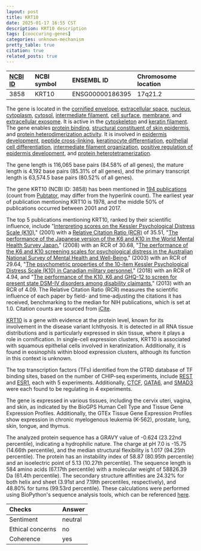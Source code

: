 ```yaml
---
layout: post
title: KRT10
date: 2025-01-17 16:55 CST
description: KRT10 description
tags: [cooccuring-genes]
categories: unknown-mechanism
pretty_table: true
citation: true
related_posts: true
---
```




| [NCBI ID](https://www.ncbi.nlm.nih.gov/gene/3858) | NCBI symbol | ENSEMBL ID | Chromosome location |
| :-------- | :------- | :-------- | :------- |
| 3858  | KRT10 | ENSG00000186395 | 17q21.2 |



The gene is located in the [cornified envelope](https://amigo.geneontology.org/amigo/term/GO:0001533), [extracellular space](https://amigo.geneontology.org/amigo/term/GO:0005615), [nucleus](https://amigo.geneontology.org/amigo/term/GO:0005634), [cytoplasm](https://amigo.geneontology.org/amigo/term/GO:0005737), [cytosol](https://amigo.geneontology.org/amigo/term/GO:0005829), [intermediate filament](https://amigo.geneontology.org/amigo/term/GO:0005882), [cell surface](https://amigo.geneontology.org/amigo/term/GO:0009986), [membrane](https://amigo.geneontology.org/amigo/term/GO:0016020), and [extracellular exosome](https://amigo.geneontology.org/amigo/term/GO:0070062). It is active in the [cytoskeleton](https://amigo.geneontology.org/amigo/term/GO:0005856) and [keratin filament](https://amigo.geneontology.org/amigo/term/GO:0045095). The gene enables [protein binding](https://amigo.geneontology.org/amigo/term/GO:0005515), [structural constituent of skin epidermis](https://amigo.geneontology.org/amigo/term/GO:0030280), and [protein heterodimerization activity](https://amigo.geneontology.org/amigo/term/GO:0046982). It is involved in [epidermis development](https://amigo.geneontology.org/amigo/term/GO:0008544), [peptide cross-linking](https://amigo.geneontology.org/amigo/term/GO:0018149), [keratinocyte differentiation](https://amigo.geneontology.org/amigo/term/GO:0030216), [epithelial cell differentiation](https://amigo.geneontology.org/amigo/term/GO:0030855), [intermediate filament organization](https://amigo.geneontology.org/amigo/term/GO:0045109), [positive regulation of epidermis development](https://amigo.geneontology.org/amigo/term/GO:0045684), and [protein heterotetramerization](https://amigo.geneontology.org/amigo/term/GO:0051290).


The gene length is 116,065 base pairs (84.58% of all genes), the mature length is 4,192 base pairs (85.31% of all genes), and the primary transcript length is 63,574.5 base pairs (80.52% of all genes).


The gene KRT10 (NCBI ID: 3858) has been mentioned in [194 publications](https://pubmed.ncbi.nlm.nih.gov/?term=%22KRT10%22) (count from [Pubtator](https://academic.oup.com/nar/article/47/W1/W587/5494727), may differ from the hyperlink count). The earliest year of publication mentioning KRT10 is 1978, and the middle 50% of publications occurred between 2001 and 2017.


The top 5 publications mentioning KRT10, ranked by their scientific influence, include "[Interpreting scores on the Kessler Psychological Distress Scale (K10).](https://pubmed.ncbi.nlm.nih.gov/11824981)" (2001) with a [Relative Citation Ratio (RCR)](https://journals.plos.org/plosbiology/article?id=10.1371/journal.pbio.1002541) of 35.51, "[The performance of the Japanese version of the K6 and K10 in the World Mental Health Survey Japan.](https://pubmed.ncbi.nlm.nih.gov/18763695)" (2008) with an RCR of 30.68, "[The performance of the K6 and K10 screening scales for psychological distress in the Australian National Survey of Mental Health and Well-Being.](https://pubmed.ncbi.nlm.nih.gov/12622315)" (2003) with an RCR of 29.64, "[The psychometric properties of the 10-item Kessler Psychological Distress Scale (K10) in Canadian military personnel.](https://pubmed.ncbi.nlm.nih.gov/29698459)" (2018) with an RCR of 4.94, and "[The performance of the K10, K6 and GHQ-12 to screen for present state DSM-IV disorders among disability claimants.](https://pubmed.ncbi.nlm.nih.gov/23402478)" (2013) with an RCR of 4.09. The Relative Citation Ratio (RCR) measures the scientific influence of each paper by field- and time-adjusting the citations it has received, benchmarking to the median for NIH publications, which is set at 1.0. Citation counts are sourced from [iCite](https://icite.od.nih.gov).


[KRT10](https://www.proteinatlas.org/ENSG00000186395-KRT10) is a gene with evidence at the protein level, known for its involvement in the disease variant Ichthyosis. It is detected in all RNA tissue distributions and is particularly expressed in skin tissue, where it plays a role in cornification. In single-cell expression clusters, KRT10 is associated with squamous epithelial cells involved in keratinization. Additionally, it is found in eosinophils within blood expression clusters, although its function in this context is unknown.


The top transcription factors (TFs) identified from the GTRD database of TF binding sites, based on the number of CHIP-seq experiments, include [REST](https://www.ncbi.nlm.nih.gov/gene/5978) and [ESR1](https://www.ncbi.nlm.nih.gov/gene/2099), each with 5 experiments. Additionally, [CTCF](https://www.ncbi.nlm.nih.gov/gene/10664), [GATA6](https://www.ncbi.nlm.nih.gov/gene/2627), and [SMAD3](https://www.ncbi.nlm.nih.gov/gene/4088) were each found to be regulating in 4 experiments.





The gene is expressed in various tissues, including the cervix uteri, vagina, and skin, as indicated by the BioGPS Human Cell Type and Tissue Gene Expression Profiles. Additionally, the GTEx Tissue Gene Expression Profiles show expression in chronic myelogenous leukemia (K-562), prostate, lung, skin, tongue, and thymus.




The analyzed protein sequence has a GRAVY value of -0.624 (23.22nd percentile), indicating a hydrophilic nature. The charge at pH 7.0 is -15.75 (14.66th percentile), and the median structural flexibility is 1.017 (94.25th percentile). The protein has an instability index of 58.87 (80.95th percentile) and an isoelectric point of 5.13 (10.27th percentile). The sequence length is 584 amino acids (67.17th percentile) with a molecular weight of 58826.39 Da (61.4th percentile). The secondary structure affinities are 24.32% for both helix and sheet (3.91st and 7.19th percentiles, respectively), and 48.80% for turns (99.53rd percentile). These calculations were performed using BioPython's sequence analysis tools, which can be referenced [here](https://biopython.org/docs/1.75/api/Bio.SeqUtils.ProtParam.html).





| Checks    | Answer |
| :-------- | :------- |
| Sentiment  | neutral   |
| Ethical concerns | no     |
| Coherence    | yes    |